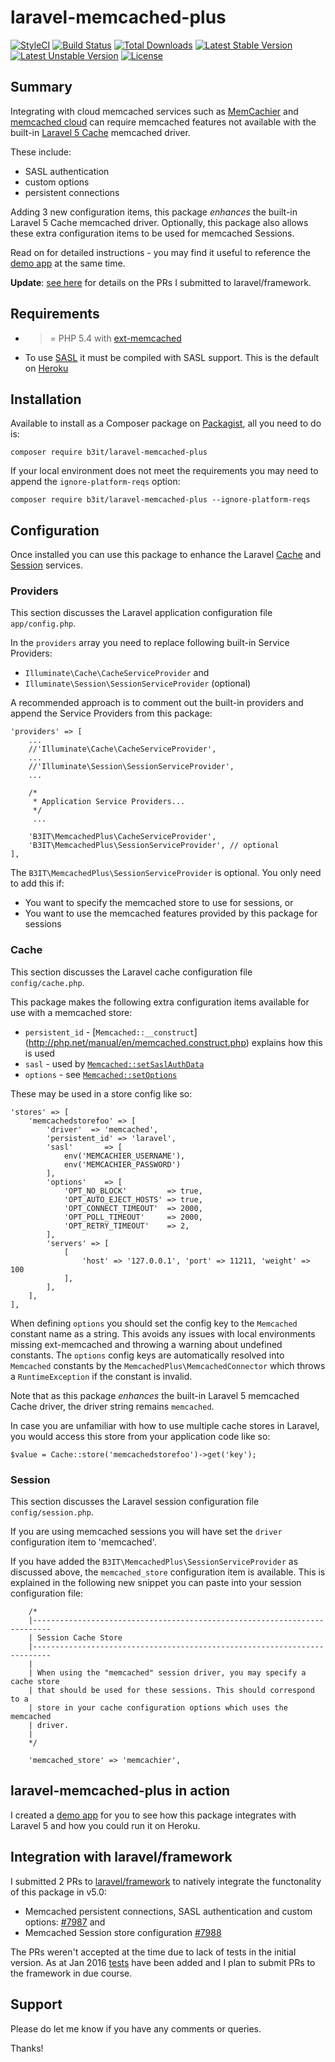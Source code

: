 # laravel-memcached-plus
[![StyleCI](https://styleci.io/repos/31662516/shield?style=flat)](https://styleci.io/repos/31662516)
[![Build Status](https://travis-ci.org/b3it/laravel-memcached-plus.svg?branch=master)](https://travis-ci.org/b3it/laravel-memcached-plus)
[![Total Downloads](https://poser.pugx.org/b3it/laravel-memcached-plus/downloads)](https://packagist.org/packages/b3it/laravel-memcached-plus)
[![Latest Stable Version](https://poser.pugx.org/b3it/laravel-memcached-plus/v/stable)](https://packagist.org/packages/b3it/laravel-memcached-plus)
[![Latest Unstable Version](https://poser.pugx.org/b3it/laravel-memcached-plus/v/unstable.svg)](https://packagist.org/packages/b3it/laravel-memcached-plus)
[![License](https://poser.pugx.org/b3it/laravel-memcached-plus/license)](https://packagist.org/packages/b3it/laravel-memcached-plus)

## Summary

Integrating with cloud memcached services such as [MemCachier](https://www.memcachier.com/) and
[memcached cloud](https://redislabs.com/memcached-cloud) can require memcached features not available
with the built-in [Laravel 5 Cache](http://laravel.com/docs/5.0/cache) memcached driver.

These include:

* SASL authentication 
* custom options
* persistent connections

Adding 3 new configuration items, this package _enhances_ the built-in Laravel 5 Cache memcached driver.
Optionally, this package also allows these extra configuration items to be used for memcached
Sessions.

Read on for detailed instructions - you may find it useful to reference the
[demo app](https://github.com/b3it/laravel-memcached-plus-app) at the same time.

__Update__: [see here](#user-content-integration-with-laravelframework) for details on the PRs I submitted to laravel/framework.

## Requirements

* >= PHP 5.4 with [ext-memcached](http://php.net/manual/en/book.memcached.php)
* To use [SASL](http://docs.php.net/manual/en/memcached.setsaslauthdata.php) it must be compiled with
SASL support. This is the default on [Heroku](https://devcenter.heroku.com/articles/php-support)

## Installation

Available to install as a Composer package on
[Packagist](https://packagist.org/packages/b3it/laravel-memcached-plus), all you need to do is:

`composer require b3it/laravel-memcached-plus`

If your local environment does not meet the requirements you may need to append the
`ignore-platform-reqs` option:

`composer require b3it/laravel-memcached-plus --ignore-platform-reqs`

## Configuration

Once installed you can use this package to enhance the Laravel
[Cache](http://laravel.com/docs/5.0/cache) and [Session](http://laravel.com/docs/5.0/session)
services.

### Providers

This section discusses the Laravel application configuration file `app/config.php`.

In the `providers` array you need to replace following built-in Service Providers:

 * `Illuminate\Cache\CacheServiceProvider` and
 * `Illuminate\Session\SessionServiceProvider` (optional)

A recommended approach is to comment out the built-in providers and append the
Service Providers from this package:

```
'providers' => [
    ...
    //'Illuminate\Cache\CacheServiceProvider',
    ...
    //'Illuminate\Session\SessionServiceProvider',
    ...

    /*
     * Application Service Providers...
     */
     ...

    'B3IT\MemcachedPlus\CacheServiceProvider',
    'B3IT\MemcachedPlus\SessionServiceProvider', // optional
],
```

The `B3IT\MemcachedPlus\SessionServiceProvider` is optional. You only need to add this if:

* You want to specify the memcached store to use for sessions, or
* You want to use the memcached features provided by this package for sessions

### Cache

This section discusses the Laravel cache configuration file `config/cache.php`.

This package makes the following extra configuration items available for use with a memcached store:

* `persistent_id` - [`Memcached::__construct`] (http://php.net/manual/en/memcached.construct.php)
explains how this is used
* `sasl` - used by [`Memcached::setSaslAuthData`](http://php.net/manual/en/memcached.setsaslauthdata.php)
* `options` - see [`Memcached::setOptions`](http://php.net/manual/en/memcached.setoptions.php)

These may be used in a store config like so:

```
'stores' => [
    'memcachedstorefoo' => [
        'driver'  => 'memcached',
        'persistent_id' => 'laravel',
        'sasl'       => [
            env('MEMCACHIER_USERNAME'),
            env('MEMCACHIER_PASSWORD')
        ],
        'options'    => [
            'OPT_NO_BLOCK'         => true,
            'OPT_AUTO_EJECT_HOSTS' => true,
            'OPT_CONNECT_TIMEOUT'  => 2000,
            'OPT_POLL_TIMEOUT'     => 2000,
            'OPT_RETRY_TIMEOUT'    => 2,
        ],
        'servers' => [
            [
                'host' => '127.0.0.1', 'port' => 11211, 'weight' => 100
            ],
        ],
    ],
],
```

When defining `options` you should set the config key to the `Memcached` constant name as a string.
This avoids any issues with local environments missing ext-memcached and throwing a warning about
undefined constants. The `options` config keys are automatically resolved into `Memcached` constants by the
`MemcachedPlus\MemcachedConnector` which throws a `RuntimeException` if the constant is invalid.

Note that as this package _enhances_ the built-in Laravel 5 memcached Cache driver, the driver string
remains `memcached`.

In case you are unfamiliar with how to use multiple cache stores in Laravel, you would access
this store from your application code like so:

```
$value = Cache::store('memcachedstorefoo')->get('key');
```

### Session

This section discusses the Laravel session configuration file `config/session.php`.

If you are using memcached sessions you will have set the `driver` configuration item to 'memcached'.

If you have added the `B3IT\MemcachedPlus\SessionServiceProvider` as discussed above, the
`memcached_store` configuration item is available. This is explained in the following new snippet
you can paste into your session configuration file:

```
    /*
    |--------------------------------------------------------------------------
    | Session Cache Store
    |--------------------------------------------------------------------------
    |
    | When using the "memcached" session driver, you may specify a cache store
    | that should be used for these sessions. This should correspond to a
    | store in your cache configuration options which uses the memcached
    | driver.
    |
    */

    'memcached_store' => 'memcachier',
```

## laravel-memcached-plus in action

I created a [demo app](https://github.com/b3it/laravel-memcached-plus-app) for you to see
how this package integrates with Laravel 5 and how you could run it on Heroku.


## Integration with laravel/framework

I submitted 2 PRs to [laravel/framework](https://github.com/laravel/framework) to natively integrate the functonality of this package in v5.0:

* Memcached persistent connections, SASL authentication and custom options: [#7987](https://github.com/laravel/framework/pull/7987) and
* Memcached Session store configuration [#7988](https://github.com/laravel/framework/pull/7988)

The PRs weren't accepted at the time due to lack of tests in the initial version. As at Jan 2016 [tests](https://github.com/b3it/laravel-memcached-plus/blob/f259b39985e01ea75d6c5e1b3b633f8d9252ee17/tests/CacheMemcachedConnectorTest.php) have been added and I plan to submit PRs to the framework in due course.

## Support

Please do let me know if you have any comments or queries.

Thanks!
